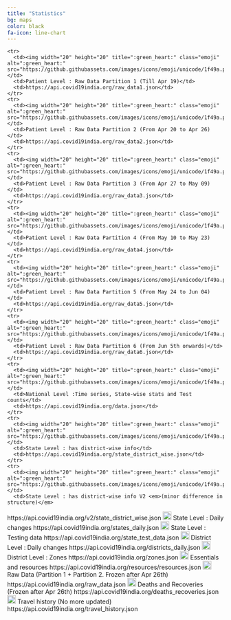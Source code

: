 ```yaml
---
title: "Statistics"
bg: maps
color: black
fa-icon: line-chart
---
```



    <tr>
      <td><img width="20" height="20" title=":green_heart:" class="emoji" alt=":green_heart:" src="https://github.githubassets.com/images/icons/emoji/unicode/1f49a.png"></td>
      <td>Patient Level : Raw Data Partition 1 (Till Apr 19)</td>
      <td>https://api.covid19india.org/raw_data1.json</td>
    </tr>
    <tr>
      <td><img width="20" height="20" title=":green_heart:" class="emoji" alt=":green_heart:" src="https://github.githubassets.com/images/icons/emoji/unicode/1f49a.png"></td>
      <td>Patient Level : Raw Data Partition 2 (From Apr 20 to Apr 26)</td>
      <td>https://api.covid19india.org/raw_data2.json</td>
    </tr>
    <tr>
      <td><img width="20" height="20" title=":green_heart:" class="emoji" alt=":green_heart:" src="https://github.githubassets.com/images/icons/emoji/unicode/1f49a.png"></td>
      <td>Patient Level : Raw Data Partition 3 (From Apr 27 to May 09)</td>
      <td>https://api.covid19india.org/raw_data3.json</td>
    </tr>
    <tr>
      <td><img width="20" height="20" title=":green_heart:" class="emoji" alt=":green_heart:" src="https://github.githubassets.com/images/icons/emoji/unicode/1f49a.png"></td>
      <td>Patient Level : Raw Data Partition 4 (From May 10 to May 23)</td>
      <td>https://api.covid19india.org/raw_data4.json</td>
    </tr>
    <tr>
      <td><img width="20" height="20" title=":green_heart:" class="emoji" alt=":green_heart:" src="https://github.githubassets.com/images/icons/emoji/unicode/1f49a.png"></td>
      <td>Patient Level : Raw Data Partition 5 (From May 24 to Jun 04)</td>
      <td>https://api.covid19india.org/raw_data5.json</td>
    </tr>
    <tr>
      <td><img width="20" height="20" title=":green_heart:" class="emoji" alt=":green_heart:" src="https://github.githubassets.com/images/icons/emoji/unicode/1f49a.png"></td>
      <td>Patient Level : Raw Data Partition 6 (From Jun 5th onwards)</td>
      <td>https://api.covid19india.org/raw_data6.json</td>
    </tr>
    <tr>
      <td><img width="20" height="20" title=":green_heart:" class="emoji" alt=":green_heart:" src="https://github.githubassets.com/images/icons/emoji/unicode/1f49a.png"></td>
      <td>National Level :Time series, State-wise stats and Test counts</td>
      <td>https://api.covid19india.org/data.json</td>
    </tr>
    <tr>
      <td><img width="20" height="20" title=":green_heart:" class="emoji" alt=":green_heart:" src="https://github.githubassets.com/images/icons/emoji/unicode/1f49a.png"></td>
      <td>State Level : has district-wise info</td>
      <td>https://api.covid19india.org/state_district_wise.json</td>
    </tr>
    <tr>
      <td><img width="20" height="20" title=":green_heart:" class="emoji" alt=":green_heart:" src="https://github.githubassets.com/images/icons/emoji/unicode/1f49a.png"></td>
      <td>State Level : has district-wise info V2 <em>(minor difference in structure)</em>
</td>
      <td>https://api.covid19india.org/v2/state_district_wise.json</td>
    </tr>
    <tr>
      <td><img width="20" height="20" title=":green_heart:" class="emoji" alt=":green_heart:" src="https://github.githubassets.com/images/icons/emoji/unicode/1f49a.png"></td>
      <td>State Level : Daily changes</td>
      <td>https://api.covid19india.org/states_daily.json</td>
    </tr>
    <tr>
      <td><img width="20" height="20" title=":green_heart:" class="emoji" alt=":green_heart:" src="https://github.githubassets.com/images/icons/emoji/unicode/1f49a.png"></td>
      <td>State Level : Testing data</td>
      <td>https://api.covid19india.org/state_test_data.json</td>
    </tr>
    <tr>
      <td><img width="20" height="20" title=":green_heart:" class="emoji" alt=":green_heart:" src="https://github.githubassets.com/images/icons/emoji/unicode/1f49a.png"></td>
      <td>District Level : Daily changes</td>
      <td>https://api.covid19india.org/districts_daily.json</td>
    </tr>
    <tr>
      <td><img width="20" height="20" title=":end:" class="emoji" alt=":end:" src="https://github.githubassets.com/images/icons/emoji/unicode/1f51a.png"></td>
      <td>District Level : Zones</td>
      <td>https://api.covid19india.org/zones.json</td>
    </tr>
    <tr>
      <td><img width="20" height="20" title=":green_heart:" class="emoji" alt=":green_heart:" src="https://github.githubassets.com/images/icons/emoji/unicode/1f49a.png"></td>
      <td>Essentials and resources</td>
      <td>https://api.covid19india.org/resources/resources.json</td>
    </tr>
    <tr>
      <td><img width="20" height="20" title=":end:" class="emoji" alt=":end:" src="https://github.githubassets.com/images/icons/emoji/unicode/1f51a.png"></td>
      <td>Raw Data (Partition 1 + Partition 2. Frozen after Apr 26th)</td>
      <td>https://api.covid19india.org/raw_data.json</td>
    </tr>
    <tr>
      <td><img width="20" height="20" title=":end:" class="emoji" alt=":end:" src="https://github.githubassets.com/images/icons/emoji/unicode/1f51a.png"></td>
      <td>Deaths and Recoveries (Frozen after Apr 26th)</td>
      <td>https://api.covid19india.org/deaths_recoveries.json</td>
    </tr>
    <tr>
      <td><img width="20" height="20" title=":end:" class="emoji" alt=":end:" src="https://github.githubassets.com/images/icons/emoji/unicode/1f51a.png"></td>
      <td>Travel history (No more updated)</td>
      <td>https://api.covid19india.org/travel_history.json</td>
    </tr>
  </tbody>
